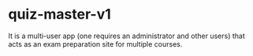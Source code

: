 # quiz-master-v1
It is a multi-user app (one requires an administrator and other users) that acts as an exam preparation site for multiple courses.
